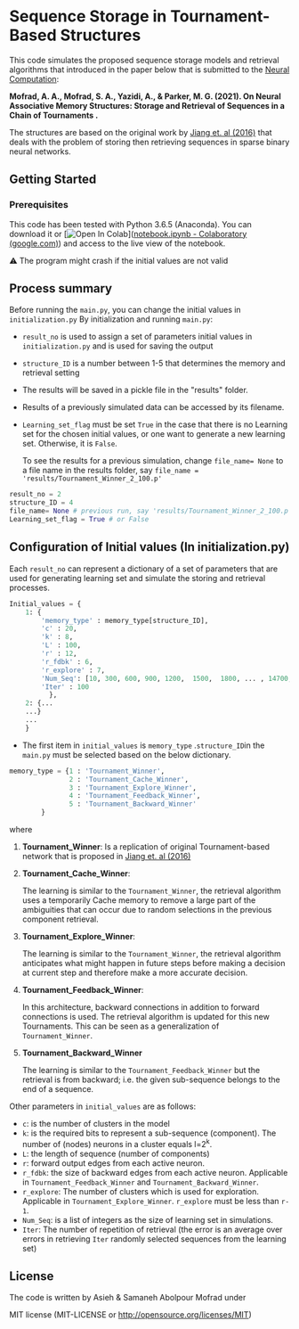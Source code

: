 # Sequence Storage in Tournament-Based Structures

This code simulates the proposed sequence storage models and retrieval algorithms that introduced in the paper below that is submitted to the [Neural Computation](https://www.mitpressjournals.org/loi/neco):

**Mofrad, A. A., Mofrad, S. A., Yazidi, A., & Parker, M. G.  (2021). On Neural Associative Memory Structures: Storage and Retrieval of Sequences in a Chain of  Tournaments .**

The structures are based on the original work by [Jiang et. al (2016)](https://ieeexplore.ieee.org/stamp/stamp.jsp?arnumber=7114322) that deals with the problem of storing then retrieving sequences in sparse binary neural networks.

## Getting Started

### Prerequisites

This code has been tested with Python 3.6.5 (Anaconda). You can download it or [![Open In Colab](https://colab.research.google.com/assets/colab-badge.svg)]([notebook.ipynb - Colaboratory (google.com)](https://colab.research.google.com/github/Asieh-A-Mofrad/Tournament-Based-Sequence-Storage/blob/main/notebook.ipynb)) and access to the live view of the notebook. 

:warning: ​The program might crash if the initial values are not valid

## Process summary

Before running the `main.py`, you can change the initial values in `initialization.py`
By initialization and running `main.py`:

- `result_no`  is used to assign a set of parameters initial values in `initialization.py`  and is used for saving the output

- `structure_ID` is a number between 1-5 that determines the memory and retrieval setting  

- The results will be saved in a pickle file in the "results" folder.

- Results of a previously simulated data can be accessed by its filename. 

- `Learning_set_flag` must be set `True`  in the case that there is no Learning set for the chosen initial values, or one want to generate a new learning set. Otherwise, it is `False`. 

  To see the results for a previous simulation, change `file_name= None` to a file name in the results folder, say `file_name = 'results/Tournament_Winner_2_100.p'`

```python
result_no = 2
structure_ID = 4
file_name= None # previous run, say 'results/Tournament_Winner_2_100.p' 
Learning_set_flag = True # or False
```

## Configuration of Initial values (In initialization.py) 



Each `result_no` can represent a dictionary of a set of parameters that are used for generating learning set and simulate the storing and retrieval processes. 

```python
Initial_values = {
    1: { 
        'memory_type' : memory_type[structure_ID], 
        'c' : 20,
        'k' : 8,
        'L' : 100,
        'r' : 12,  
        'r_fdbk' : 6, 
        'r_explore' : 7,
        'Num_Seq': [10, 300, 600, 900, 1200,  1500,  1800, ... , 14700, 15000],
        'Iter' : 100
          },
    2: {...
    ...}
    ...
    }
```



- The first item in `initial_values` is `memory_type` .`structure_ID`in the `main.py`  must be selected based on the below dictionary.

```python
memory_type = {1 : 'Tournament_Winner', 
               2 : 'Tournament_Cache_Winner',
               3 : 'Tournament_Explore_Winner',
               4 : 'Tournament_Feedback_Winner',
               5 : 'Tournament_Backward_Winner'
        }
```

where

1. **Tournament_Winner**:
   Is a replication of original Tournament-based network that is proposed in  [Jiang et. al (2016)](https://ieeexplore.ieee.org/stamp/stamp.jsp?arnumber=7114322)

2. **Tournament_Cache_Winner**:

   The learning is similar to the `Tournament_Winner`, the retrieval algorithm uses a temporarily Cache memory to remove a large part of the ambiguities that can occur due to random selections in the previous component retrieval.

3. **Tournament_Explore_Winner**:

   The learning is similar to the `Tournament_Winner`, the retrieval algorithm anticipates what might happen in future steps before making a decision at current step and therefore make a more accurate decision.

4. **Tournament_Feedback_Winner**:

   In this architecture, backward connections in addition to forward connections is used. The retrieval algorithm is updated for this new Tournaments. This can be seen as a generalization of  `Tournament_Winner`.  

5. **Tournament_Backward_Winner**

   The learning is similar to the `Tournament_Feedback_Winner` but the retrieval is from backward; i.e. the given sub-sequence belongs to the end of a sequence.

Other parameters in `initial_values` are as follows:

- `c`: is the number of clusters in the model
- `k`: is the required bits to represent a sub-sequence (component). The number of (nodes) neurons in a cluster equals l=2<sup>k</sup>.
- `L`: the length of sequence (number of components)
- `r`: forward output edges from each active neuron.
- `r_fdbk`: the size of backward edges from each active neuron. Applicable in `Tournament_Feedback_Winner` and `Tournament_Backward_Winner`. 
- `r_explore`: The number of clusters which is used for exploration.  Applicable in `Tournament_Explore_Winner`. `r_explore` must be less than `r-1`.
- `Num_Seq`: is a list of integers as the size of learning set in simulations.
- `Iter`: The number of repetition of retrieval (the error is an average over errors in retrieving `Iter` randomly selected sequences from the learning set)

## License

The code is written by Asieh & Samaneh Abolpour Mofrad under

MIT license (MIT-LICENSE or http://opensource.org/licenses/MIT)

